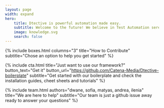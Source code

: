 ```yaml
---
layout: page
width: expand
hero:
    title: Dtective is powerful automation made easy.
    subtitle: Welcome to the future! We believe in Test Automation serendipity 🔮 Get up to speed with our documentation, cheat sheets and tutorials in our blog. By the way, we are an open source project and we love contributions 😄
    image: knowledge.svg
    search: false
---
```


{% include boxes.html columns="3" title="How to Contribute" subtitle="Chose an option to help you get started" %}

{% include cta.html title="Just want to use our framework?" button_text="Get it" button_url="https://github.com/Catena-Media/Dtective-boilerplate" subtitle="Get started with our boilerplate and check the installation guides, cheet sheets and tutorials" %}

{% include team.html authors="dwane, sofia, matyas, andrea, ilenia" title="We are here to help" subtitle="Our team is just a github issue away ready to answer your questions" %}
